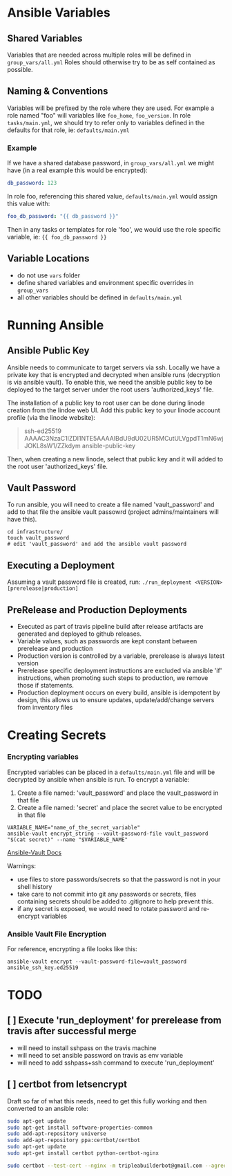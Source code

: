 # Ansible Variables

## Shared Variables

Variables that are needed across multiple roles will be defined in `group_vars/all.yml`
Roles should otherwise try to be as self contained as possible.

## Naming & Conventions

Variables will be prefixed by the role where they are used. For example a role named "foo" will
variables like `foo_home`, `foo_version`. In role `tasks/main.yml`, we should try to refer only
to variables defined in the defaults for that role, ie: `defaults/main.yml`

### Example
If we have a shared database password, in `group_vars/all.yml` we might have (in a real example
this would be encrypted):
```yaml
db_password: 123
```

In role foo, referencing this shared value, `defaults/main.yml` would assign this value with:
```yaml
foo_db_password: "{{ db_password }}"
```
Then in any tasks or templates for role 'foo', we would use the role specific variable,
ie: `{{ foo_db_password }}`

## Variable Locations
- do not use `vars` folder
- define shared variables and environment specific overrides in `group_vars`
- all other variables should be defined in `defaults/main.yml`


# Running Ansible

## Ansible Public Key

Ansible needs to communicate to target servers via ssh. Locally we have a private key
that is encrypted and decrypted when ansible runs (decryption is via ansible vault).
To enable this, we need the ansible public key to be deployed to the target server under
the root users 'authorized_keys' file.

The installation of a public key to root user can be done during linode creation from the
lindoe web UI. Add this public key to your linode account profile (via the linode website):

> ssh-ed25519 AAAAC3NzaC1lZDI1NTE5AAAAIBdU9dU02UR5MCutULVgpdT1mN6wjJOKL8sW1/ZZkdym ansible-public-key

Then, when creating a new linode, select that public key and it will added to the root user
'authorized_keys' file.


## Vault Password

To run ansible, you will need to create a file named 'vault_password' 
and add to that file the ansible vault passowrd (project admins/maintainers will have this).

```
cd infrastructure/
touch vault_password
# edit 'vault_password' and add the ansible vault password
```

## Executing a Deployment

Assuming a vault password file is created, run: `./run_deployment <VERSION> [prerelease|production]`


## PreRelease and Production Deployments

- Executed as part of travis pipeline build after release artifacts are generated
and deployed to github releases.
- Variable values, such as passwords are kept constant between prerelease and production
- Production version is controlled by a variable, prerelease is always latest version
- Prerelease specific deployment instructions are excluded via ansible 'if' instructions,
  when promoting such steps to production, we remove those if statements.
- Production deployment occurs on every build, ansible is idempotent by design,
  this allows us to ensure updates, update/add/change servers from inventory files


# Creating Secrets

### Encrypting variables

Encrypted variables can be placed in a `defaults/main.yml` file and will be decrypted
by ansible when ansible is run. To encrypt a variable:

1. Create a file named: 'vault_password' and place the vault_password in that file
1. Create a file named: 'secret' and place the secret value to be encrypted in that file
```
VARIABLE_NAME="name_of_the_secret_variable"
ansible-vault encrypt_string --vault-password-file vault_password "$(cat secret)" --name "$VARIABLE_NAME"
```

[Ansible-Vault Docs](https://docs.ansible.com/ansible/latest/user_guide/vault.html)

Warnings:
 - use files to store passwords/secrets so that the password is not in your shell history
 - take care to not commit into git any passwords or secrets, files containing secrets should
   be added to .gitignore to help prevent this.
 - if any secret is exposed, we would need to rotate password and re-encrypt variables


### Ansible Vault File Encryption

For reference, encrypting a file looks like this:
```
ansible-vault encrypt --vault-password-file=vault_password ansible_ssh_key.ed25519
```


# TODO

## [ ] Execute 'run_deployment' for prerelease from travis after successful merge
- will need to install sshpass on the travis machine
- will need to set ansible password on travis as env variable
- will need to add sshpass+ssh command to execute 'run_deployment'

## [ ] certbot from letsencrypt

Draft so far of what this needs, need to get this fully working and then converted to an ansible role:

```bash
sudo apt-get update
sudo apt-get install software-properties-common
sudo add-apt-repository universe
sudo add-apt-repository ppa:certbot/certbot
sudo apt-get update
sudo apt-get install certbot python-certbot-nginx 

sudo certbot --test-cert --nginx -m tripleabuilderbot@gmail.com --agree-tos
```
